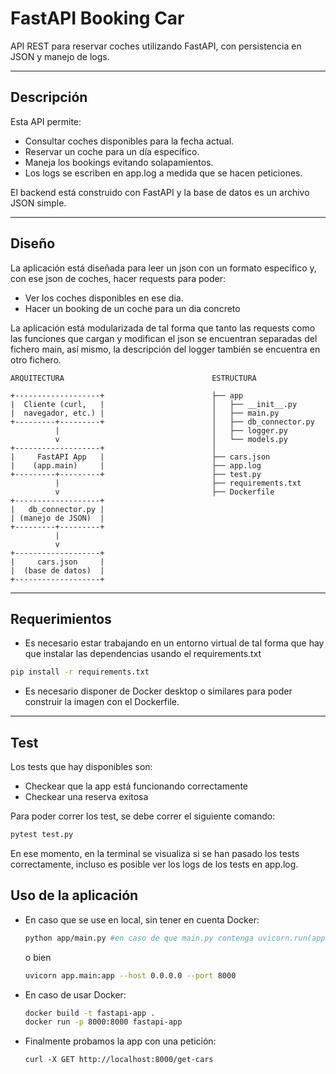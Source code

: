 # FastAPI Booking Car

API REST para reservar coches utilizando FastAPI, con persistencia en JSON y manejo de logs.

---

## Descripción

Esta API permite:
- Consultar coches disponibles para la fecha actual.
- Reservar un coche para un día específico.
- Maneja los bookings evitando solapamientos.
- Los logs se escriben en app.log a medida que se hacen peticiones.

El backend está construido con FastAPI y la base de datos es un archivo JSON simple.

---

## Diseño

La aplicación está diseñada para leer un json con un formato específico y, con ese json de coches, hacer requests para poder:
- Ver los coches disponibles en ese dia.
- Hacer un booking de un coche para un dia concreto

La aplicación está modularizada de tal forma que tanto las requests como las funciones que cargan y modifican el json se encuentran separadas del fichero main, así mismo, la descripción del logger también se encuentra en otro fichero.

```text
ARQUITECTURA                                 ESTRUCTURA

+-------------------+                        ├── app
|  Cliente (curl,   |                        │   ├── __init__.py
|  navegador, etc.) |                        │   ├── main.py   
+---------+---------+                        │   ├── db_connector.py 
          |                                  │   ├── logger.py   
          v                                  │   └── models.py                               
+-------------------+                        │ 
|     FastAPI App   |                        ├── cars.json   
|    (app.main)     |                        ├── app.log  
+---------+---------+                        ├── test.py   
          |                                  ├── requirements.txt 
          v                                  ├── Dockerfile  
+-------------------+
|   db_connector.py |
| (manejo de JSON)  |
+---------+---------+
          |
          v
+-------------------+
|     cars.json     |
|  (base de datos)  |
+-------------------+

```
---

## Requerimientos

- Es necesario estar trabajando en un entorno virtual de tal forma que hay que instalar las dependencias usando el requirements.txt

```bash
pip install -r requirements.txt
```
- Es necesario disponer de Docker desktop o similares para poder construir la imagen con el Dockerfile.


---

## Test

Los tests que hay disponibles son:
 - Checkear que la app está funcionando correctamente
 - Checkear una reserva exitosa

Para poder correr los test, se debe correr el siguiente comando:

```bash
pytest test.py
```
En ese momento, en la terminal se visualiza si se han pasado los tests correctamente, incluso es posible ver los logs de los tests en app.log.


## Uso de la aplicación
- En caso que se use en local, sin tener en cuenta Docker:
  ```bash
  python app/main.py #en caso de que main.py contenga uvicorn.run(app)
  ```
  o bien
  ```bash
  uvicorn app.main:app --host 0.0.0.0 --port 8000
  ```
- En caso de usar Docker:
  ```bash
  docker build -t fastapi-app .
  docker run -p 8000:8000 fastapi-app 
  ```
- Finalmente probamos la app con una petición:
  ```curl
  curl -X GET http://localhost:8000/get-cars
  ```

